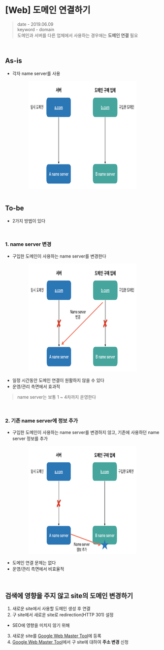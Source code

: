 # [Web] 도메인 연결하기
> date - 2019.06.09  
> keyword - domain  
> 도메인과 서버를 다른 업체에서 사용하는 경우에는 **도메인 연결** 필요

<br>

## As-is
* 각자 name server를 사용

<div align="center">
<img src="./images/domain_connecting1.png" alt="images..." width="350" height="350"/>
</div>


<br>

## To-be
* 2가지 방법이 있다

<br>

### 1. name server 변경
* 구입한 도메인이 사용하는 name server를 변경한다

<div align="center">
<img src="./images/domain_connecting2.png" alt="images..." width="350" height="350"/>
</div>

* 일정 시간동안 도메인 연결이 원활하지 않을 수 있다
* 운영/관리 측면에서 효과적

> name server는 보통 1 ~ 4차까지 운영한다


<br>

### 2. 기존 name server에 정보 추가
* 구입한 도메인이 사용하는 name server를 변경하지 않고, 기존에 사용하던 name server 정보를 추가

<div align="center">
<img src="./images/domain_connecting3.png" alt="images..." width="350" height="350"/>
</div>

* 도메인 연결 문제는 없다
* 운영/관리 측면에서 비효율적


<br>

## 검색에 영향을 주지 않고 site의 도메인 변경하기
1. 새로운 site에서 사용할 도메인 생성 후 연결
2. 구 site에서 새로운 site로 redirection(HTTP 301) 설정
  * SEO에 영향을 미치지 않기 위해
3. 새로운 site를 [Google Web Master Tool](https://search.google.com/search-console/about?hl=ko&utm_source=wmx&utm_medium=wmx-welcome)에 등록
4. [Google Web Master Tool](https://search.google.com/search-console/about?hl=ko&utm_source=wmx&utm_medium=wmx-welcome)에서 구 site에 대하여 **주소 변경** 신청


